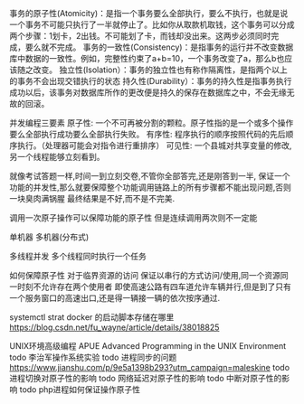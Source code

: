 事务的原子性(Atomicity)：是指一个事务要么全部执行，要么不执行，也就是说一个事务不可能只执行了一半就停止了。比如你从取款机取钱，这个事务可以分成两个步骤：1划卡，2出钱。不可能划了卡，而钱却没出来。这两步必须同时完成，要么就不完成。
事务的一致性(Consistency)：是指事务的运行并不改变数据库中数据的一致性。例如，完整性约束了a+b=10，一个事务改变了a，那么b也应该随之改变。
独立性(Isolation）：事务的独立性也有称作隔离性，是指两个以上的事务不会出现交错执行的状态
持久性(Durability）：事务的持久性是指事务执行成功以后，该事务对数据库所作的更改便是持久的保存在数据库之中，不会无缘无故的回滚。

并发编程三要素
原子性: 一个不可再被分割的颗粒。原子性指的是一个或多个操作要么全部执行成功要么全部执行失败。
有序性: 程序执行的顺序按照代码的先后顺序执行。（处理器可能会对指令进行重排序）
可见性: 一个县城对共享变量的修改,另一个线程能够立刻看到。


就像考试答题一样,时间一到立刻交卷,不管你全部答完,还是刚答到一半,
保证一个功能的并发性,那么就要保障整个功能调用链路上的所有步骤都不能出现问题,否则一块臭肉满锅腥
最终结果是不好,而不是不完美.

调用一次原子操作可以保障功能的原子性
但是连续调用两次则不一定能

单机器
多机器(分布式)

多线程并发
    多个线程同时执行一个任务

如何保障原子性 
    对于临界资源的访问 保证以串行的方式访问/使用,同一个资源同一时刻不允许存在两个使用者
    即使高速公路有四车道允许车辆并行,但是到了只有一个服务窗口的高速出口,还是得一辆接一辆的依次按序通过.

systemctl strat docker 的启动脚本存储在哪里  https://blog.csdn.net/fu_wayne/article/details/38018825

UNIX环境高级编程 APUE Advanced Programming in the UNIX Environment
todo 李治军操作系统实验
todo 进程同步的问题 https://www.jianshu.com/p/9e5a1398b293?utm_campaign=maleskine
todo 进程切换对原子性的影响
todo 网络延迟对原子性的影响
todo 中断对原子性的影响
todo php进程如何保证操作原子性
